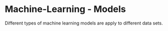 # Machine-Learning - Models
Different types of machine learning models are apply to different data sets. 



